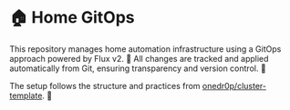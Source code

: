 # 🏠 Home GitOps

This repository manages home automation infrastructure using a GitOps approach powered by Flux v2. 🚀
All changes are tracked and applied automatically from Git, ensuring transparency and version control. 🔄

The setup follows the structure and practices from [onedr0p/cluster-template](https://github.com/onedr0p/cluster-template). 🧩
